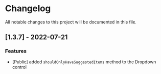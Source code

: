 # Changelog

All notable changes to this project will be documented in this file.

## [1.3.7] - 2022-07-21

### Features

- [Public] added `shouldOnlyHaveSuggestedItems` method to the Dropdown control

